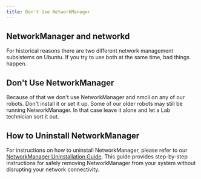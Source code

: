 ```yaml
---
title: Don't Use NetworkManager
---
```


## NetworkManager and networkd

For historical reasons there are two different network management subsistems on Ubuntu. If you try to use both at the same time, bad things happen. 

## Don't Use NetworkManager

Because of that we don't use NetworkManager and nmcli on any of our robots. Don't install it or set it up. Some of our older robots may still be running NetworkManager. In that case leave it alone and let a Lab technician sort it out.


## How to Uninstall NetworkManager

For instructions on how to uninstall NetworkManager, please refer to our [NetworkManager Uninstallation Guide](../uninstall-networkmanager.md). This guide provides step-by-step instructions for safely removing NetworkManager from your system without disrupting your network connectivity.


